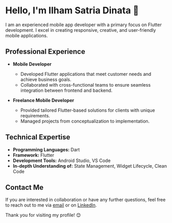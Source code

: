 # Hello, I'm Ilham Satria Dinata 👋

I am an experienced mobile app developer with a primary focus on Flutter development. I excel in creating responsive, creative, and user-friendly mobile applications.

## Professional Experience
- **Mobile Developer**
  - Developed Flutter applications that meet customer needs and achieve business goals.
  - Collaborated with cross-functional teams to ensure seamless integration between frontend and backend.

- **Freelance Mobile Developer**
  - Provided tailored Flutter-based solutions for clients with unique requirements.
  - Managed projects from conceptualization to implementation.

## Technical Expertise
- **Programming Languages:** Dart
- **Framework:** Flutter
- **Development Tools:** Android Studio, VS Code
- **In-depth Understanding of:** State Management, Widget Lifecycle, Clean Code

## Contact Me
If you are interested in collaboration or have any further questions, feel free to reach out to me via [email](mailto:ilhamdinata7@gmail.com) or on [LinkedIn](https://www.linkedin.com/in/ilhamsatriadinata/).

Thank you for visiting my profile! 😊
